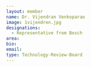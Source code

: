 ```yaml
---
layout: member
name: Dr. Vijendran Venkoparao
image: 1vijendren.jpg
designations: 
  - Representative from Bosch
area:
bio:
email:
type: Technology-Review-Board
---
```

